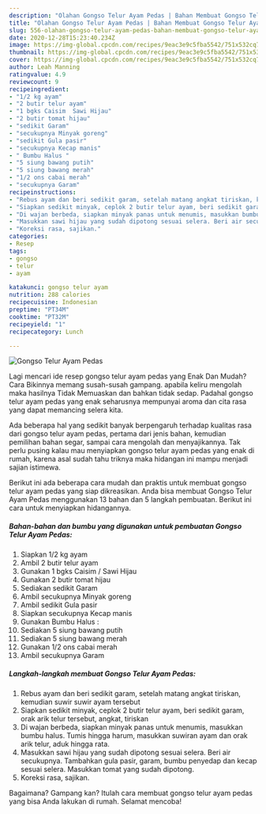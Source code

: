 ```yaml
---
description: "Olahan Gongso Telur Ayam Pedas | Bahan Membuat Gongso Telur Ayam Pedas Yang Lezat Sekali"
title: "Olahan Gongso Telur Ayam Pedas | Bahan Membuat Gongso Telur Ayam Pedas Yang Lezat Sekali"
slug: 556-olahan-gongso-telur-ayam-pedas-bahan-membuat-gongso-telur-ayam-pedas-yang-lezat-sekali
date: 2020-12-28T15:23:40.234Z
image: https://img-global.cpcdn.com/recipes/9eac3e9c5fba5542/751x532cq70/gongso-telur-ayam-pedas-foto-resep-utama.jpg
thumbnail: https://img-global.cpcdn.com/recipes/9eac3e9c5fba5542/751x532cq70/gongso-telur-ayam-pedas-foto-resep-utama.jpg
cover: https://img-global.cpcdn.com/recipes/9eac3e9c5fba5542/751x532cq70/gongso-telur-ayam-pedas-foto-resep-utama.jpg
author: Leah Manning
ratingvalue: 4.9
reviewcount: 9
recipeingredient:
- "1/2 kg ayam"
- "2 butir telur ayam"
- "1 bgks Caisim  Sawi Hijau"
- "2 butir tomat hijau"
- "sedikit Garam"
- "secukupnya Minyak goreng"
- "sedikit Gula pasir"
- "secukupnya Kecap manis"
- " Bumbu Halus "
- "5 siung bawang putih"
- "5 siung bawang merah"
- "1/2 ons cabai merah"
- "secukupnya Garam"
recipeinstructions:
- "Rebus ayam dan beri sedikit garam, setelah matang angkat tiriskan, kemudian suwir suwir ayam tersebut"
- "Siapkan sedikit minyak, ceplok 2 butir telur ayam, beri sedikit garam, orak arik telur tersebut, angkat, tiriskan"
- "Di wajan berbeda, siapkan minyak panas untuk menumis, masukkan bumbu halus. Tumis hingga harum, masukkan suwiran ayam dan orak arik telur, aduk hingga rata."
- "Masukkan sawi hijau yang sudah dipotong sesuai selera. Beri air secukupnya. Tambahkan gula pasir, garam, bumbu penyedap dan kecap sesuai selera. Masukkan tomat yang sudah dipotong."
- "Koreksi rasa, sajikan."
categories:
- Resep
tags:
- gongso
- telur
- ayam

katakunci: gongso telur ayam 
nutrition: 288 calories
recipecuisine: Indonesian
preptime: "PT34M"
cooktime: "PT32M"
recipeyield: "1"
recipecategory: Lunch

---
```



![Gongso Telur Ayam Pedas](https://img-global.cpcdn.com/recipes/9eac3e9c5fba5542/751x532cq70/gongso-telur-ayam-pedas-foto-resep-utama.jpg)

Lagi mencari ide resep gongso telur ayam pedas yang Enak Dan Mudah? Cara Bikinnya memang susah-susah gampang. apabila keliru mengolah maka hasilnya Tidak Memuaskan dan bahkan tidak sedap. Padahal gongso telur ayam pedas yang enak seharusnya mempunyai aroma dan cita rasa yang dapat memancing selera kita.

Ada beberapa hal yang sedikit banyak berpengaruh terhadap kualitas rasa dari gongso telur ayam pedas, pertama dari jenis bahan, kemudian pemilihan bahan segar, sampai cara mengolah dan menyajikannya. Tak perlu pusing kalau mau menyiapkan gongso telur ayam pedas yang enak di rumah, karena asal sudah tahu triknya maka hidangan ini mampu menjadi sajian istimewa.




Berikut ini ada beberapa cara mudah dan praktis untuk membuat gongso telur ayam pedas yang siap dikreasikan. Anda bisa membuat Gongso Telur Ayam Pedas menggunakan 13 bahan dan 5 langkah pembuatan. Berikut ini cara untuk menyiapkan hidangannya.

<!--inarticleads1-->

##### Bahan-bahan dan bumbu yang digunakan untuk pembuatan Gongso Telur Ayam Pedas:

1. Siapkan 1/2 kg ayam
1. Ambil 2 butir telur ayam
1. Gunakan 1 bgks Caisim / Sawi Hijau
1. Gunakan 2 butir tomat hijau
1. Sediakan sedikit Garam
1. Ambil secukupnya Minyak goreng
1. Ambil sedikit Gula pasir
1. Siapkan secukupnya Kecap manis
1. Gunakan  Bumbu Halus :
1. Sediakan 5 siung bawang putih
1. Sediakan 5 siung bawang merah
1. Gunakan 1/2 ons cabai merah
1. Ambil secukupnya Garam




<!--inarticleads2-->

##### Langkah-langkah membuat Gongso Telur Ayam Pedas:

1. Rebus ayam dan beri sedikit garam, setelah matang angkat tiriskan, kemudian suwir suwir ayam tersebut
1. Siapkan sedikit minyak, ceplok 2 butir telur ayam, beri sedikit garam, orak arik telur tersebut, angkat, tiriskan
1. Di wajan berbeda, siapkan minyak panas untuk menumis, masukkan bumbu halus. Tumis hingga harum, masukkan suwiran ayam dan orak arik telur, aduk hingga rata.
1. Masukkan sawi hijau yang sudah dipotong sesuai selera. Beri air secukupnya. Tambahkan gula pasir, garam, bumbu penyedap dan kecap sesuai selera. Masukkan tomat yang sudah dipotong.
1. Koreksi rasa, sajikan.




Bagaimana? Gampang kan? Itulah cara membuat gongso telur ayam pedas yang bisa Anda lakukan di rumah. Selamat mencoba!
